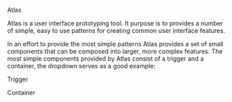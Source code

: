 Atlas

Atlas is a user interface prototyping tool. It purpose is to provides a number of simple, easy to use patterns for creating common user interface features.

In an effort to provide the most simple patterns Atlas provides a set of small components that can be composed into larger, more complex features. The most simple components provided by Atlas consist of a trigger and a container, the dropdown serves as a good example:

<a data-trigger="dropdown" aria-owns="container">Trigger</a>
<div id="container">Container</a>

